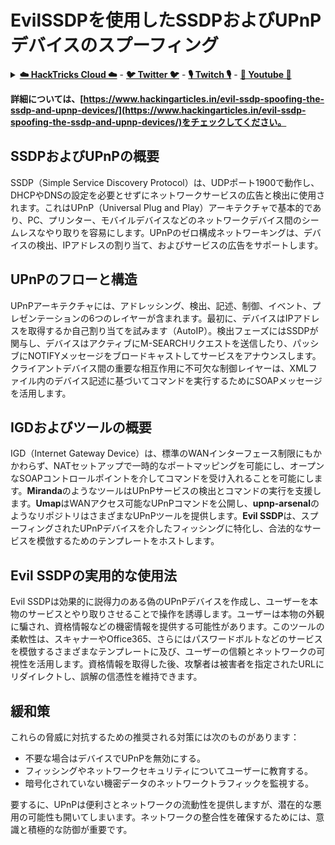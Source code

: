 # EvilSSDPを使用したSSDPおよびUPnPデバイスのスプーフィング

<details>

<summary><a href="https://cloud.hacktricks.xyz/pentesting-cloud/pentesting-cloud-methodology"><strong>☁️ HackTricks Cloud ☁️</strong></a> - <a href="https://twitter.com/hacktricks_live"><strong>🐦 Twitter 🐦</strong></a> - <a href="https://www.twitch.tv/hacktricks_live/schedule"><strong>🎙️ Twitch 🎙️</strong></a> - <a href="https://www.youtube.com/@hacktricks_LIVE"><strong>🎥 Youtube 🎥</strong></a></summary>

* **サイバーセキュリティ企業**で働いていますか？ **HackTricksで企業を宣伝**したいですか？または、**PEASSの最新バージョンにアクセス**したいですか、または**HackTricksをPDFでダウンロード**したいですか？[**SUBSCRIPTION PLANS**](https://github.com/sponsors/carlospolop)をチェックしてください！
* [**The PEASS Family**](https://opensea.io/collection/the-peass-family)を発見し、独占的な[NFTs](https://opensea.io/collection/the-peass-family)のコレクションを入手してください
* [**公式PEASS＆HackTricksのスウェグ**](https://peass.creator-spring.com)を手に入れましょう
* [**💬**](https://emojipedia.org/speech-balloon/) [**Discordグループ**](https://discord.gg/hRep4RUj7f)または[**telegramグループ**](https://t.me/peass)に**参加**するか、**Twitter** 🐦[**@carlospolopm**](https://twitter.com/hacktricks_live)**をフォロー**してください。
* **ハッキングトリックを共有するために、[hacktricksリポジトリ](https://github.com/carlospolop/hacktricks)と[hacktricks-cloudリポジトリ](https://github.com/carlospolop/hacktricks-cloud)**にPRを提出してください。

</details>

**詳細については、[https://www.hackingarticles.in/evil-ssdp-spoofing-the-ssdp-and-upnp-devices/](https://www.hackingarticles.in/evil-ssdp-spoofing-the-ssdp-and-upnp-devices/)をチェックしてください。**

## **SSDPおよびUPnPの概要**

SSDP（Simple Service Discovery Protocol）は、UDPポート1900で動作し、DHCPやDNSの設定を必要とせずにネットワークサービスの広告と検出に使用されます。これはUPnP（Universal Plug and Play）アーキテクチャで基本的であり、PC、プリンター、モバイルデバイスなどのネットワークデバイス間のシームレスなやり取りを容易にします。UPnPのゼロ構成ネットワーキングは、デバイスの検出、IPアドレスの割り当て、およびサービスの広告をサポートします。

## **UPnPのフローと構造**

UPnPアーキテクチャには、アドレッシング、検出、記述、制御、イベント、プレゼンテーションの6つのレイヤーが含まれます。最初に、デバイスはIPアドレスを取得するか自己割り当てを試みます（AutoIP）。検出フェーズにはSSDPが関与し、デバイスはアクティブにM-SEARCHリクエストを送信したり、パッシブにNOTIFYメッセージをブロードキャストしてサービスをアナウンスします。クライアントデバイス間の重要な相互作用に不可欠な制御レイヤーは、XMLファイル内のデバイス記述に基づいてコマンドを実行するためにSOAPメッセージを活用します。

## **IGDおよびツールの概要**

IGD（Internet Gateway Device）は、標準のWANインターフェース制限にもかかわらず、NATセットアップで一時的なポートマッピングを可能にし、オープンなSOAPコントロールポイントを介してコマンドを受け入れることを可能にします。**Miranda**のようなツールはUPnPサービスの検出とコマンドの実行を支援します。**Umap**はWANアクセス可能なUPnPコマンドを公開し、**upnp-arsenal**のようなリポジトリはさまざまなUPnPツールを提供します。**Evil SSDP**は、スプーフィングされたUPnPデバイスを介したフィッシングに特化し、合法的なサービスを模倣するためのテンプレートをホストします。

## **Evil SSDPの実用的な使用法**

Evil SSDPは効果的に説得力のある偽のUPnPデバイスを作成し、ユーザーを本物のサービスとやり取りさせることで操作を誘導します。ユーザーは本物の外観に騙され、資格情報などの機密情報を提供する可能性があります。このツールの柔軟性は、スキャナーやOffice365、さらにはパスワードボルトなどのサービスを模倣するさまざまなテンプレートに及び、ユーザーの信頼とネットワークの可視性を活用します。資格情報を取得した後、攻撃者は被害者を指定されたURLにリダイレクトし、誤解の信憑性を維持できます。

## **緩和策**

これらの脅威に対抗するための推奨される対策には次のものがあります：

- 不要な場合はデバイスでUPnPを無効にする。
- フィッシングやネットワークセキュリティについてユーザーに教育する。
- 暗号化されていない機密データのネットワークトラフィックを監視する。

要するに、UPnPは便利さとネットワークの流動性を提供しますが、潜在的な悪用の可能性も開いてしまいます。ネットワークの整合性を確保するためには、意識と積極的な防御が重要です。
